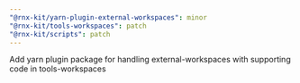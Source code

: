 ```yaml
---
"@rnx-kit/yarn-plugin-external-workspaces": minor
"@rnx-kit/tools-workspaces": patch
"@rnx-kit/scripts": patch
---
```


Add yarn plugin package for handling external-workspaces with supporting code in
tools-workspaces

